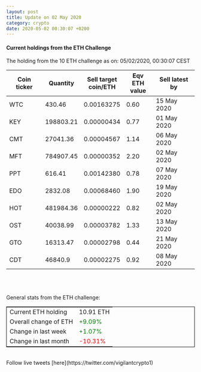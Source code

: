 ```yaml
---
layout: post
title: Update on 02 May 2020
category: crypto
date: 2020-05-02 00:30:07 +0200
---
```




#### Current holdings from the ETH Challenge

The holding from the 10 ETH challenge as on: 05/02/2020, 00:30:07 CEST

|Coin ticker|Quantity|Sell target<br>coin/ETH|Eqv ETH<br>value|Sell latest by|
|-----------|--------|-----------|-----------|--------------|
WTC|430.46|  0.00163275|0.60|15 May 2020|
KEY|198803.21|  0.00000434|0.77|01 May 2020|
CMT|27041.36|  0.00004567|1.14|06 May 2020|
MFT|784907.45|  0.00000352|2.20|02 May 2020|
PPT|616.41|  0.00142380|0.78|07 May 2020|
EDO|2832.08|  0.00068460|1.90|19 May 2020|
HOT|481984.36|  0.00000222|0.82|02 May 2020|
OST|40038.99|  0.00003782|1.33|13 May 2020|
GTO|16313.47|  0.00002798|0.44|21 May 2020|
CDT|46840.9|  0.00002275|0.92|08 May 2020|

<br>
<br>
<br>
General stats from the ETH challenge:

<table style="border:1px solid black;margin-left:auto;margin-right:auto;">
	<tbody>
	<tr>
		<td>Current ETH holding</td>
		<td>     10.91 ETH</td>
	</tr>
	<tr>
		<td>Overall change of ETH</td>
		<td><font color="green">+9.09%</font></td>
	</tr>
	<tr>
		<td>Change in last week</td>
		<td><font color="green">+1.07%</font></td>
	</tr>
	<tr>
		<td>Change in last month</td>
		<td><font color="red">-10.31%</font></td>
	</tr>
	</tbody>
</table>

<br>
Follow live tweets [here](https://twitter.com/vigilantcrypto1)
<br>
<br>
